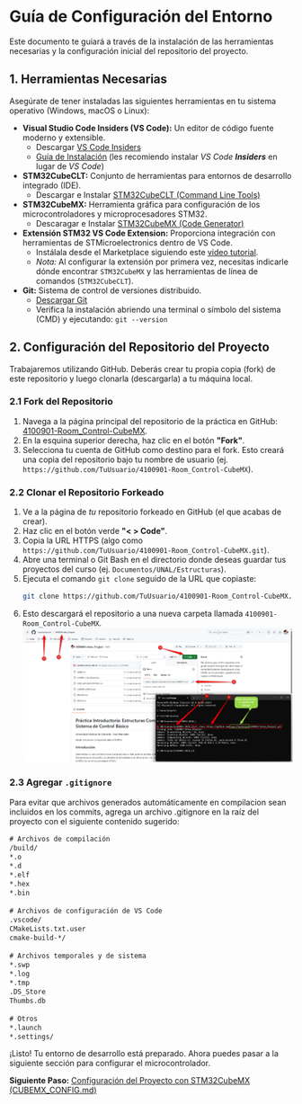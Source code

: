 # Guía de Configuración del Entorno

Este documento te guiará a través de la instalación de las herramientas necesarias y la configuración inicial del repositorio del proyecto.

## 1. Herramientas Necesarias

Asegúrate de tener instaladas las siguientes herramientas en tu sistema operativo (Windows, macOS o Linux):

*   **Visual Studio Code Insiders (VS Code):** Un editor de código fuente moderno y extensible.
    *   Descargar [VS Code Insiders](https://code.visualstudio.com/insiders/)
    *   [Guía de Instalación](https://www.youtube.com/watch?v=8JCVAiSZAAM) (les recomiendo instalar *VS Code* ***Insiders*** en lugar de *VS Code*)
*   **STM32CubeCLT:** Conjunto de herramientas para entornos de desarrollo integrado (IDE).
    *   Descargar e Instalar [STM32CubeCLT (Command Line Tools)](https://www.st.com/en/development-tools/stm32cubeclt.html) 
*   **STM32CubeMX:** Herramienta gráfica para configuración de los microcontroladores y microprocesadores STM32.
    *   Descaragar e Instalar [STM32CubeMX (Code Generator)](https://www.st.com/en/development-tools/stm32cubemx.html) 
*   **Extensión STM32 VS Code Extension:** Proporciona integración con herramientas de STMicroelectronics dentro de VS Code.
    *   Instálala desde el Marketplace siguiendo este [video tutorial](https://www.youtube.com/watch?v=DLmbNfUh62E).
    *   *Nota:* Al configurar la extensión por primera vez, necesitas indicarle dónde encontrar `STM32CubeMX` y las herramientas de línea de comandos (`STM32CubeCLT`).
*   **Git:** Sistema de control de versiones distribuido.
    *   [Descargar Git](https://git-scm.com/downloads)
    *   Verifica la instalación abriendo una terminal o símbolo del sistema (CMD) y ejecutando: `git --version`

## 2. Configuración del Repositorio del Proyecto

Trabajaremos utilizando GitHub. Deberás crear tu propia copia (fork) de este repositorio y luego clonarla (descargarla) a tu máquina local.

### 2.1 Fork del Repositorio

1.  Navega a la página principal del repositorio de la práctica en GitHub: [4100901-Room_Control-CubeMX](https://github.com/saacifuentesmu/4100901-Room_Control-CubeMX).
2.  En la esquina superior derecha, haz clic en el botón **"Fork"**.
3.  Selecciona tu cuenta de GitHub como destino para el fork. Esto creará una copia del repositorio bajo tu nombre de usuario (ej. `https://github.com/TuUsuario/4100901-Room_Control-CubeMX`).

### 2.2 Clonar el Repositorio Forkeado

1.  Ve a la página de *tu* repositorio forkeado en GitHub (el que acabas de crear).
2.  Haz clic en el botón verde **"< > Code"**.
3.  Copia la URL HTTPS (algo como `https://github.com/TuUsuario/4100901-Room_Control-CubeMX.git`).
4.  Abre una terminal o Git Bash en el directorio donde deseas guardar tus proyectos del curso (ej. `Documentos/UNAL/Estructuras`).
5.  Ejecuta el comando `git clone` seguido de la URL que copiaste:
    ```bash
    git clone https://github.com/TuUsuario/4100901-Room_Control-CubeMX.git
    ```
6.  Esto descargará el repositorio a una nueva carpeta llamada `4100901-Room_Control-CubeMX`.
![repo_clone](assets/repo_clone.png)

### 2.3 Agregar `.gitignore`

Para evitar que archivos generados automáticamente en compilacion sean incluidos en los commits, agrega un archivo .gitignore en la raíz del proyecto con el siguiente contenido sugerido:

```gitignore
# Archivos de compilación
/build/
*.o
*.d
*.elf
*.hex
*.bin

# Archivos de configuración de VS Code
.vscode/
CMakeLists.txt.user
cmake-build-*/

# Archivos temporales y de sistema
*.swp
*.log
*.tmp
.DS_Store
Thumbs.db

# Otros
*.launch
*.settings/

```

¡Listo! Tu entorno de desarrollo está preparado. Ahora puedes pasar a la siguiente sección para configurar el microcontrolador.

**Siguiente Paso:** [Configuración del Proyecto con STM32CubeMX (CUBEMX_CONFIG.md)](CUBEMX_CONFIG.md)
